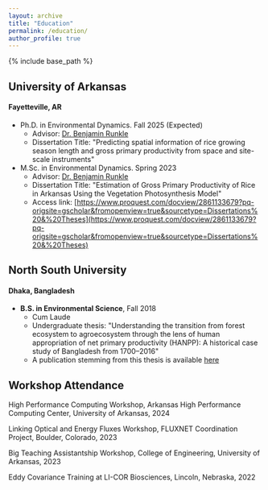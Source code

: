 ```yaml
---
layout: archive
title: "Education"
permalink: /education/
author_profile: true
---
```


{% include base_path %}
<!--
{% for post in site.education reversed %}
  {% include archive-single.html %}
{% endfor %} -->

## University of Arkansas
#### Fayetteville, AR

- Ph.D. in Environmental Dynamics. Fall 2025 (Expected)  
	- Advisor: [Dr. Benjamin Runkle](https://runkle.uark.edu/)  
	- Dissertation Title: "Predicting spatial information of rice growing season length and gross primary productivity from space and site-scale instruments"  
- M.Sc. in Environmental Dynamics. Spring 2023  
	- Advisor: [Dr. Benjamin Runkle](https://runkle.uark.edu/)
	- Dissertation Title: "Estimation of Gross Primary Productivity of Rice in Arkansas Using the Vegetation Photosynthesis Model"  
	- Access link: [https://www.proquest.com/docview/2861133679?pq-origsite=gscholar&fromopenview=true&sourcetype=Dissertations%20&%20Theses](https://www.proquest.com/docview/2861133679?pq-origsite=gscholar&fromopenview=true&sourcetype=Dissertations%20&%20Theses)


## North South University  
#### Dhaka, Bangladesh  

- **B.S. in Environmental Science**, Fall 2018  
  - Cum Laude
  - Undergraduate thesis: "Understanding the transition from forest ecosystem to agroecosystem through the lens of human appropriation of net primary productivity (HANPP): A historical case study of Bangladesh from 1700–2016"  
  - A publication stemming from this thesis is available [here](https://www.sciencedirect.com/science/article/pii/S0264837719306799)  


## Workshop Attendance

High Performance Computing Workshop, Arkansas High Performance Computing Center, University of Arkansas, 2024

Linking Optical and Energy Fluxes Workshop, FLUXNET Coordination Project, Boulder, Colorado, 2023

Big Teaching Assistantship Workshop, College of Engineering, University of Arkansas, 2023

Eddy Covariance Training at LI-COR Biosciences, Lincoln, Nebraska, 2022

